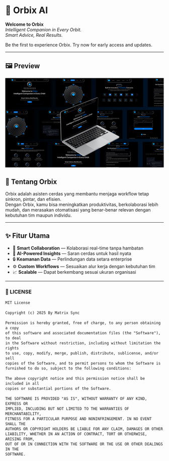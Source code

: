 # 🌌 Orbix AI  

**Welcome to Orbix**  
*Intelligent Companion in Every Orbit.*  
*Smart Advice, Real Results.*  

Be the first to experience Orbix. Try now for early access and updates.  

---

## 🖼️ Preview  

![Orbix Mockup](./orbixmockup.png)  

## 🎯 Tentang Orbix  

Orbix adalah asisten cerdas yang membantu menjaga workflow tetap sinkron, pintar, dan efisien.  
Dengan Orbix, kamu bisa meningkatkan produktivitas, berkolaborasi lebih mudah, dan merasakan otomatisasi yang benar-benar relevan dengan kebutuhan tim maupun individu.  

---

## ✨ Fitur Utama  

- 🚀 **Smart Collaboration** — Kolaborasi real-time tanpa hambatan  
- 🤖 **AI-Powered Insights** — Saran cerdas untuk hasil nyata  
- 🔒 **Keamanan Data** — Perlindungan data setara enterprise  
- ⚙️ **Custom Workflows** — Sesuaikan alur kerja dengan kebutuhan tim  
- 📈 **Scalable** — Dapat berkembang sesuai ukuran organisasi  

---
### 📄 LICENSE  

```text
MIT License

Copyright (c) 2025 By Matrix Sync

Permission is hereby granted, free of charge, to any person obtaining a copy
of this software and associated documentation files (the "Software"), to deal
in the Software without restriction, including without limitation the rights  
to use, copy, modify, merge, publish, distribute, sublicense, and/or sell  
copies of the Software, and to permit persons to whom the Software is  
furnished to do so, subject to the following conditions:  

The above copyright notice and this permission notice shall be included in all  
copies or substantial portions of the Software.  

THE SOFTWARE IS PROVIDED "AS IS", WITHOUT WARRANTY OF ANY KIND, EXPRESS OR  
IMPLIED, INCLUDING BUT NOT LIMITED TO THE WARRANTIES OF MERCHANTABILITY,  
FITNESS FOR A PARTICULAR PURPOSE AND NONINFRINGEMENT. IN NO EVENT SHALL THE  
AUTHORS OR COPYRIGHT HOLDERS BE LIABLE FOR ANY CLAIM, DAMAGES OR OTHER  
LIABILITY, WHETHER IN AN ACTION OF CONTRACT, TORT OR OTHERWISE, ARISING FROM,  
OUT OF OR IN CONNECTION WITH THE SOFTWARE OR THE USE OR OTHER DEALINGS IN THE  
SOFTWARE.
